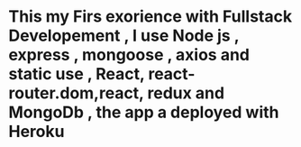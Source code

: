 # This my Firs exorience with Fullstack Developement , I use Node js , express , mongoose , axios and static use , React, react-router.dom,react, redux and MongoDb , the app a deployed with Heroku 

